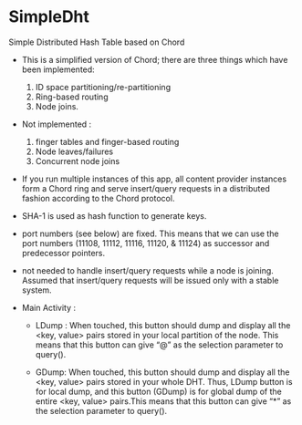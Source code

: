 SimpleDht
=========

Simple Distributed Hash Table based on Chord


- This is a simplified version of Chord; there are three things which have been implemented:
    1. ID space partitioning/re-partitioning
    2. Ring-based routing
    3. Node joins.

- Not implemented :
    1. finger tables and finger-based routing
    2. Node leaves/failures 
    3. Concurrent node joins 

- If you run multiple instances of this  app, all content provider instances form a Chord ring and serve insert/query requests in a distributed fashion according to the Chord protocol.
- SHA-1 is used as hash function to generate keys.
- port numbers (see below) are fixed. This means that we can use the port numbers (11108, 11112, 11116, 11120, & 11124) as successor and predecessor pointers.
- not needed to handle insert/query requests while a node is joining. Assumed that insert/query requests will be issued only with a stable system.

- Main Activity :
    - LDump :
     When touched, this button should dump and display all the <key, value> pairs stored in your local partition of the node.
     This means that this button can give “@” as the selection parameter to query().

    - GDump:
     When touched, this button should dump and display all the <key, value> pairs stored in your whole DHT. Thus, LDump button is      for local dump, and this button (GDump) is for global dump of the entire <key, value> pairs.This means that this button can       give “*” as the selection parameter to query().
